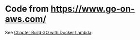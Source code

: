 # Code from https://www.go-on-aws.com/


See [Chapter Build GO with Docker Lambda](https://www.go-on-aws.com/lambda-go/deploy/deploy_lambda_docker_bundling/)